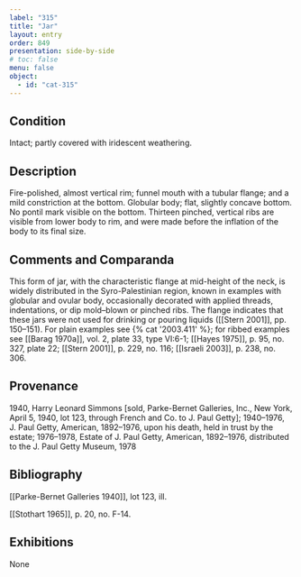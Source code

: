 ```yaml
---
label: "315"
title: "Jar"
layout: entry
order: 849
presentation: side-by-side
# toc: false
menu: false
object:
  - id: "cat-315"
---
```


## Condition

Intact; partly covered with iridescent weathering.

## Description

Fire-polished, almost vertical rim; funnel mouth with a tubular flange; and a mild constriction at the bottom. Globular body; flat, slightly concave bottom. No pontil mark visible on the bottom. Thirteen pinched, vertical ribs are visible from lower body to rim, and were made before the inflation of the body to its final size.

## Comments and Comparanda

This form of jar, with the characteristic flange at mid-height of the neck, is widely distributed in the Syro-Palestinian region, known in examples with globular and ovular body, occasionally decorated with applied threads, indentations, or dip mold–blown or pinched ribs. The flange indicates that these jars were not used for drinking or pouring liquids ([[Stern 2001]], pp. 150–151). For plain examples see {% cat '2003.411' %}; for ribbed examples see [[Barag 1970a]], vol. 2, plate 33, type VI:6-1; [[Hayes 1975]], p. 95, no. 327, plate 22; [[Stern 2001]], p. 229, no. 116; [[Israeli 2003]], p. 238, no. 306.

## Provenance

1940, Harry Leonard Simmons \[sold, Parke-Bernet Galleries, Inc., New York, April 5, 1940, lot 123, through French and Co. to J. Paul Getty\]; 1940–1976, J. Paul Getty, American, 1892–1976, upon his death, held in trust by the estate; 1976–1978, Estate of J. Paul Getty, American, 1892–1976, distributed to the J. Paul Getty Museum, 1978

## Bibliography

[[Parke-Bernet Galleries 1940]], lot 123, ill.

[[Stothart 1965]], p. 20, no. F-14.

## Exhibitions

None